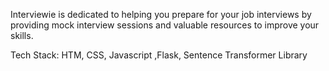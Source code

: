Interviewie is dedicated to helping you prepare for your job interviews by providing mock interview sessions and valuable resources to improve your skills.

Tech Stack: HTM, CSS, Javascript ,Flask, Sentence Transformer Library
